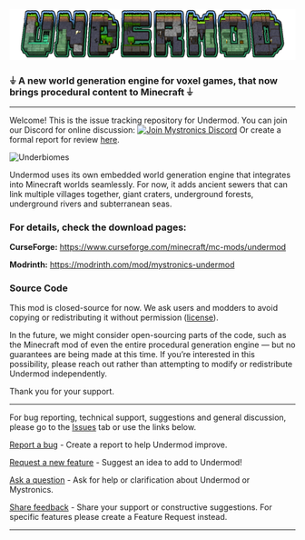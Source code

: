 ![Undermod](https://github.com/mystronics/undermod/blob/a39428c48cdda7707398cf5f49a4d8691442dd3e/undermod_logo_highlight.png)

### **⏚ A new world generation engine for voxel games, that now brings procedural content to Minecraft ⏚**

---



Welcome! This is the issue tracking repository for Undermod. You can join our Discord for online discussion: [![Join Mystronics Discord](https://img.shields.io/badge/Join%20Discord-5865F2?logo=discord&logoColor=white&style=flat)](https://discord.gg/NemE8UWYDX) Or create a formal report for review [here](https://github.com/mystronics/undermod/issues).


![Underbiomes](https://i.imgur.com/7xJeyF6.png)

Undermod uses its own embedded world generation engine that integrates into Minecraft worlds seamlessly. For now, it adds ancient sewers that can link multiple villages together, giant craters, underground forests, underground rivers and subterranean seas.

### For details, check the download pages:

**CurseForge:** https://www.curseforge.com/minecraft/mc-mods/undermod

**Modrinth:** https://modrinth.com/mod/mystronics-undermod

### Source Code

This mod is closed-source for now. We ask users and modders to avoid copying or redistributing it without permission ([license](https://github.com/mystronics/undermod/blob/0272065e8ecb2185d7194edf60635e449cb3fc07/license.txt)).

In the future, we might consider open-sourcing parts of the code, such as the Minecraft mod of even the entire procedural generation engine — but no guarantees are being made at this time. If you’re interested in this possibility, please reach out rather than attempting to modify or redistribute Undermod independently.

Thank you for your support.

---

For bug reporting, technical support, suggestions and general discussion, please go to the [Issues](https://github.com/mystronics/undermod/issues) tab or use the links below.

[Report a bug](https://github.com/mystronics/undermod/issues/new?template=bug-report.md) - Create a report to help Undermod improve.

[Request a new feature](https://github.com/mystronics/undermod/issues/new?template=feature-request.md) - Suggest an idea to add to Undermod!

[Ask a question](https://github.com/mystronics/undermod/issues/new?template=question.md) - Ask for help or clarification about Undermod or Mystronics.

[Share feedback](https://github.com/mystronics/undermod/issues/new?template=feedback.md) - Share your support or constructive suggestions. For specific features please create a Feature Request instead.

---

